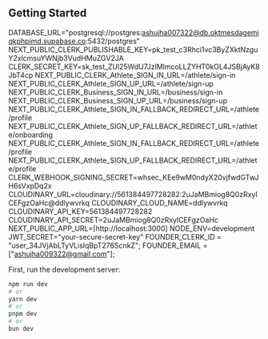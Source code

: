 
<!-- trunk-ignore(markdownlint/MD041) -->
## Getting Started

DATABASE_URL="postgresql://postgres:ashujha007322@db.oktmesdagemiqkphpimd.supabase.co:5432/postgres"
NEXT_PUBLIC_CLERK_PUBLISHABLE_KEY=pk_test_c3Rhci1vc3ByZXktNzguY2xlcmsuYWNjb3VudHMuZGV2JA
CLERK_SECRET_KEY=sk_test_ZUl25WdU7JzlMlmcoLLZYHT0kOL4JSBjAyK8JbT4cp
NEXT_PUBLIC_CLERK_Athlete_SIGN_IN_URL=/athlete/sign-in
NEXT_PUBLIC_CLERK_Athlete_SIGN_UP_URL=/athlete/sign-up
NEXT_PUBLIC_CLERK_Business_SIGN_IN_URL=/business/sign-in
NEXT_PUBLIC_CLERK_Business_SIGN_UP_URL=/business/sign-up
NEXT_PUBLIC_CLERK_Athlete_SIGN_IN_FALLBACK_REDIRECT_URL=/athlete/profile
NEXT_PUBLIC_CLERK_Athlete_SIGN_UP_FALLBACK_REDIRECT_URL=/athlete/onboarding
NEXT_PUBLIC_CLERK_Athlete_SIGN_IN_FALLBACK_REDIRECT_URL=/athlete/profile
NEXT_PUBLIC_CLERK_Athlete_SIGN_UP_FALLBACK_REDIRECT_URL=/athlete/profile
CLERK_WEBHOOK_SIGNING_SECRET=whsec_KEe9wM0ndyX20vjfwdGTwJH6sVxpDq2x
CLOUDINARY_URL=cloudinary://561384497728282:2uJaMBmiog8Q0zRxylCEFgzOaHc@ddlywvrkq
CLOUDINARY_CLOUD_NAME=ddlywvrkq
CLOUDINARY_API_KEY=561384497728282
CLOUDINARY_API_SECRET=2uJaMBmiog8Q0zRxylCEFgzOaHc
NEXT_PUBLIC_APP_URL=[http://localhost:3000]
NODE_ENV=development
JWT_SECRET="your-secure-secret-key"
FOUNDER_CLERK_ID = "user_34JVjAbLTyVLislqBpT276ScnkZ";
FOUNDER_EMAIL = ["ashujha009322@gmail.com"];

First, run the development server:

```bash
npm run dev
# or
yarn dev
# or
pnpm dev
# or
bun dev
